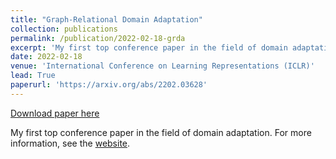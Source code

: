 ```yaml
---
title: "Graph-Relational Domain Adaptation"
collection: publications
permalink: /publication/2022-02-18-grda
excerpt: 'My first top conference paper in the field of domain adaptation. For more information, see the [website](https://iclr.cc/virtual/2022/poster/7145).'
date: 2022-02-18
venue: 'International Conference on Learning Representations (ICLR)'
lead: True
paperurl: 'https://arxiv.org/abs/2202.03628'
---
```


<a href='https://arxiv.org/abs/2202.03628'>Download paper here</a>

My first top conference paper in the field of domain adaptation. For more information, see the [website](https://iclr.cc/virtual/2022/poster/7145).
